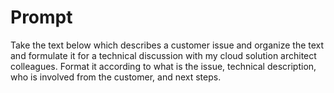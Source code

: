 
# Prompt

Take the text below which describes a customer issue and organize the text and formulate it for a technical discussion with my cloud solution architect colleagues. 
Format it according to what is the issue, technical description, who is involved from the customer, and next steps.

<customer description or meeting notes>